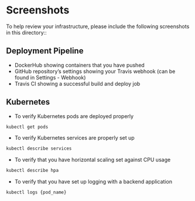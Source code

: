 # Screenshots

To help review your infrastructure, please include the following screenshots in this directory::

## Deployment Pipeline

* DockerHub showing containers that you have pushed
* GitHub repository’s settings showing your Travis webhook (can be found in Settings - Webhook)
* Travis CI showing a successful build and deploy job

## Kubernetes

* To verify Kubernetes pods are deployed properly

```bash
kubectl get pods
```

* To verify Kubernetes services are properly set up

```bash
kubectl describe services
```

* To verify that you have horizontal scaling set against CPU usage

```bash
kubectl describe hpa
```

* To verify that you have set up logging with a backend application

```bash
kubectl logs {pod_name}
```
